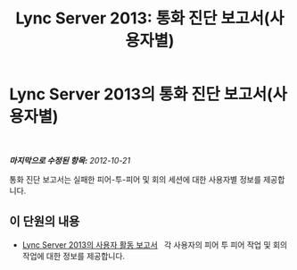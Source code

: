 ﻿---
title: 'Lync Server 2013: 통화 진단 보고서(사용자별)'
TOCTitle: 통화 진단 보고서(사용자별)
ms:assetid: 9da13470-001e-415f-b8c5-29b1f3b531ba
ms:mtpsurl: https://technet.microsoft.com/ko-kr/library/Gg615023(v=OCS.15)
ms:contentKeyID: 49304535
ms.date: 08/24/2015
mtps_version: v=OCS.15
ms.translationtype: HT
---

# Lync Server 2013의 통화 진단 보고서(사용자별)

 

_**마지막으로 수정된 항목:** 2012-10-21_

통화 진단 보고서는 실패한 피어-투-피어 및 회의 세션에 대한 사용자별 정보를 제공합니다.

## 이 단원의 내용

  - [Lync Server 2013의 사용자 활동 보고서](lync-server-2013-user-activity-report.md)   각 사용자의 피어 투 피어 작업 및 회의 작업에 대한 정보를 제공합니다.

